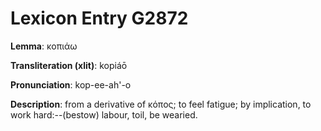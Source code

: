 # Lexicon Entry G2872

**Lemma**: κοπιάω

**Transliteration (xlit)**: kopiáō

**Pronunciation**: kop-ee-ah'-o

**Description**:
from a derivative of κόπος; to feel fatigue; by implication, to work hard:--(bestow) labour, toil, be wearied.
